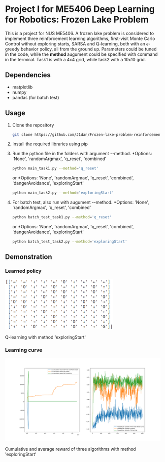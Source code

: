 # Project I for ME5406 Deep Learning for Robotics: Frozen Lake Problem
This is a project for NUS ME5406. A frozen lake problem is considered to implement three reinforcement learning algorithms, first-visit Monte Carlo Control without exploring starts, SARSA and Q-learning, both with an $\epsilon$-greedy behavior policy, all from the ground up. Parameters could be tuned in the code, while the **method** augument could be specified with command in the terminal. Task1 is with a 4x4 grid, while task2 with a 10x10 grid.

## Dependencies
* matplotlib
* numpy
* pandas (for batch test)

## Usage
1. Clone the repository
   ```bash
   git clone https://github.com/J1dan/Frozen-lake-problem-reinforcementLearning.git
   ```

2. Install the required libraries using pip

3. Run the python file in the folders with argument --method. *Options: 'None', 'randomArgmax', 'q_reset', 'combined'

   ```bash
   python main_task1.py --method='q_reset' 
   ```
   or *Options: 'None', 'randomArgmax', 'q_reset', 'combined', 'dangerAvoidance', 'exploringStart'
   ```bash
   python main_task2.py --method='exploringStart' 
   ```

3. For batch test, also run with augument --method. *Options: 'None', 'randomArgmax', 'q_reset', 'combined'

   ```bash
   python batch_test_task1.py --method='q_reset' 
   ```
   or *Options: 'None', 'randomArgmax', 'q_reset', 'combined', 'dangerAvoidance', 'exploringStart'
   ```bash
   python batch_test_task2.py --method='exploringStart' 
   ```

## Demonstration

### Learned policy
<img src="Examples/q_es.png" width="350"/>

Q-learning with method 'exploringStart'


### Learning curve
<img src="Examples/es.png" width="600"/>

Cumulative and average reward of three algorithms with method 'exploringStart'
